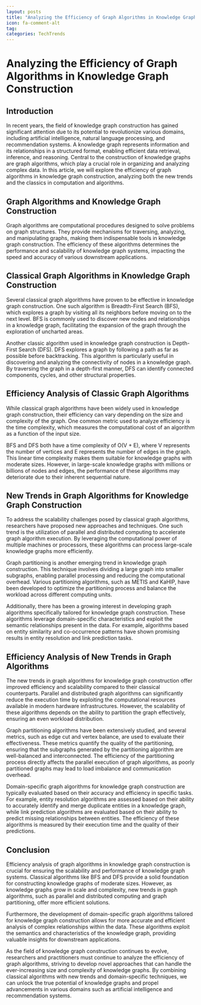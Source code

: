 ```yaml
---
layout: posts
title: "Analyzing the Efficiency of Graph Algorithms in Knowledge Graph Construction"
icon: fa-comment-alt
tag:      
categories: TechTrends
---
```



# Analyzing the Efficiency of Graph Algorithms in Knowledge Graph Construction

## Introduction
In recent years, the field of knowledge graph construction has gained significant attention due to its potential to revolutionize various domains, including artificial intelligence, natural language processing, and recommendation systems. A knowledge graph represents information and its relationships in a structured format, enabling efficient data retrieval, inference, and reasoning. Central to the construction of knowledge graphs are graph algorithms, which play a crucial role in organizing and analyzing complex data. In this article, we will explore the efficiency of graph algorithms in knowledge graph construction, analyzing both the new trends and the classics in computation and algorithms.

## Graph Algorithms and Knowledge Graph Construction
Graph algorithms are computational procedures designed to solve problems on graph structures. They provide mechanisms for traversing, analyzing, and manipulating graphs, making them indispensable tools in knowledge graph construction. The efficiency of these algorithms determines the performance and scalability of knowledge graph systems, impacting the speed and accuracy of various downstream applications.

## Classical Graph Algorithms in Knowledge Graph Construction
Several classical graph algorithms have proven to be effective in knowledge graph construction. One such algorithm is Breadth-First Search (BFS), which explores a graph by visiting all its neighbors before moving on to the next level. BFS is commonly used to discover new nodes and relationships in a knowledge graph, facilitating the expansion of the graph through the exploration of uncharted areas.

Another classic algorithm used in knowledge graph construction is Depth-First Search (DFS). DFS explores a graph by following a path as far as possible before backtracking. This algorithm is particularly useful in discovering and analyzing the connectivity of nodes in a knowledge graph. By traversing the graph in a depth-first manner, DFS can identify connected components, cycles, and other structural properties.

## Efficiency Analysis of Classic Graph Algorithms
While classical graph algorithms have been widely used in knowledge graph construction, their efficiency can vary depending on the size and complexity of the graph. One common metric used to analyze efficiency is the time complexity, which measures the computational cost of an algorithm as a function of the input size.

BFS and DFS both have a time complexity of O(V + E), where V represents the number of vertices and E represents the number of edges in the graph. This linear time complexity makes them suitable for knowledge graphs with moderate sizes. However, in large-scale knowledge graphs with millions or billions of nodes and edges, the performance of these algorithms may deteriorate due to their inherent sequential nature.

## New Trends in Graph Algorithms for Knowledge Graph Construction
To address the scalability challenges posed by classical graph algorithms, researchers have proposed new approaches and techniques. One such trend is the utilization of parallel and distributed computing to accelerate graph algorithm execution. By leveraging the computational power of multiple machines or processors, these algorithms can process large-scale knowledge graphs more efficiently.

Graph partitioning is another emerging trend in knowledge graph construction. This technique involves dividing a large graph into smaller subgraphs, enabling parallel processing and reducing the computational overhead. Various partitioning algorithms, such as METIS and KaHIP, have been developed to optimize the partitioning process and balance the workload across different computing units.

Additionally, there has been a growing interest in developing graph algorithms specifically tailored for knowledge graph construction. These algorithms leverage domain-specific characteristics and exploit the semantic relationships present in the data. For example, algorithms based on entity similarity and co-occurrence patterns have shown promising results in entity resolution and link prediction tasks.

## Efficiency Analysis of New Trends in Graph Algorithms
The new trends in graph algorithms for knowledge graph construction offer improved efficiency and scalability compared to their classical counterparts. Parallel and distributed graph algorithms can significantly reduce the execution time by exploiting the computational resources available in modern hardware infrastructures. However, the scalability of these algorithms depends on the ability to partition the graph effectively, ensuring an even workload distribution.

Graph partitioning algorithms have been extensively studied, and several metrics, such as edge cut and vertex balance, are used to evaluate their effectiveness. These metrics quantify the quality of the partitioning, ensuring that the subgraphs generated by the partitioning algorithm are well-balanced and interconnected. The efficiency of the partitioning process directly affects the parallel execution of graph algorithms, as poorly partitioned graphs may lead to load imbalance and communication overhead.

Domain-specific graph algorithms for knowledge graph construction are typically evaluated based on their accuracy and efficiency in specific tasks. For example, entity resolution algorithms are assessed based on their ability to accurately identify and merge duplicate entities in a knowledge graph, while link prediction algorithms are evaluated based on their ability to predict missing relationships between entities. The efficiency of these algorithms is measured by their execution time and the quality of their predictions.

## Conclusion
Efficiency analysis of graph algorithms in knowledge graph construction is crucial for ensuring the scalability and performance of knowledge graph systems. Classical algorithms like BFS and DFS provide a solid foundation for constructing knowledge graphs of moderate sizes. However, as knowledge graphs grow in scale and complexity, new trends in graph algorithms, such as parallel and distributed computing and graph partitioning, offer more efficient solutions.

Furthermore, the development of domain-specific graph algorithms tailored for knowledge graph construction allows for more accurate and efficient analysis of complex relationships within the data. These algorithms exploit the semantics and characteristics of the knowledge graph, providing valuable insights for downstream applications.

As the field of knowledge graph construction continues to evolve, researchers and practitioners must continue to analyze the efficiency of graph algorithms, striving to develop novel approaches that can handle the ever-increasing size and complexity of knowledge graphs. By combining classical algorithms with new trends and domain-specific techniques, we can unlock the true potential of knowledge graphs and propel advancements in various domains such as artificial intelligence and recommendation systems.